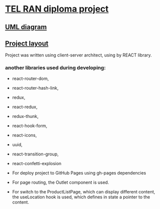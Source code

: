 # [TEL RAN diploma project](https://sl101.github.io/TEL-Ran-Diploma-project)

## [UML diagram](https://drive.google.com/file/d/1OJCJnwSo_TIaP-eDAAK3Pq3j1Pl-Y-Gn/view?usp=sharing)

## [Project layout](https://www.figma.com/file/yNWvXvjZC0t8d9yBOpeEPy/Garden?type=design&node-id=4743-907&t=TqnTA5Oa08Ev1qRj-0)

Project was written using client-server architect, using by REACT library.

### another libraries used during developing:

- react-router-dom,
- react-router-hash-link,
- redux,
- react-redux,
- redux-thunk,
- react-hook-form,
- react-icons,
- uuid,
- react-transition-group,
- react-confetti-explosion

- For deploy project to GitHub Pages using gh-pages dependencies

- For page routing, the Outlet component is used.

- For switch to the ProductListPage, which can display different content, the useLocation hook is used, which defines in state a pointer to the content.
